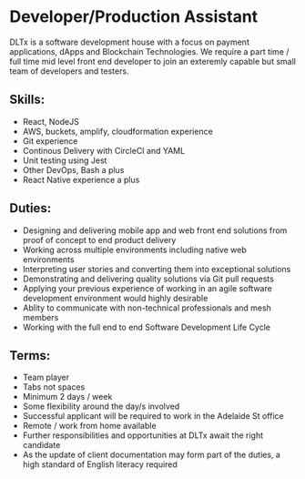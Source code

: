 # Developer/Production Assistant 

DLTx is a software development house with a focus on payment applications, dApps and Blockchain Technologies.  We require a part time / full time mid level front end developer to join an exteremly capable but small team of developers and testers.

## Skills: 
* React, NodeJS
* AWS, buckets, amplify, cloudformation experience
* Git experience
* Continous Delivery with CircleCI and YAML
* Unit testing using Jest
* Other DevOps, Bash a plus
* React Native experience a plus 
 
## Duties: 
* Designing and delivering mobile app and web front end solutions from proof of concept to end product delivery
* Working across multiple environments including native web environments
* Interpreting user stories and converting them into exceptional solutions
* Demonstrating and delivering quality solutions via Git pull requests
* Applying your previous experience of working in an agile software development environment would highly desirable
* Ablity to communicate with non-technical professionals and mesh members
* Working with the full end to end Software Development Life Cycle
 
## Terms: 
* Team player
* Tabs not spaces
* Minimum 2 days / week
* Some flexibility around the day/s involved
* Successful applicant will be required to work in the Adelaide St office
* Remote / work from home available
* Further responsibilities and opportunities at DLTx await the right candidate
* As the update of client documentation may form part of the duties, a high standard of English literacy required
